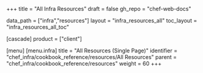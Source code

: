 +++
title = "All Infra Resources"
draft = false
gh_repo = "chef-web-docs"

data_path = ["infra","resources"]
layout = "infra_resources_all"
toc_layout = "infra_resources_all_toc"

[cascade]
  product = ["client"]

[menu]
  [menu.infra]
    title = "All Resources (Single Page)"
    identifier = "chef_infra/cookbook_reference/resources/All Resources"
    parent = "chef_infra/cookbook_reference/resources"
    weight = 60
+++

<!-- The contents of this page are automatically generated from YAML files in the data directory. -->
<!-- To suggest a change, submit a pull request to the https://github.com/chef/chef repository. -->
